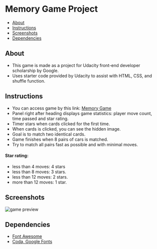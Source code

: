 # Memory Game Project

* [About](#about)
* [Instructions](#instructions)
* [Screenshots](#screenshots)
* [Dependencies](#dependencies)


## About

* This game is made as a project for Udacity front-end developer scholarship by Google.
* Uses starter code provided by Udacity to assist with HTML, CSS, and shuffle function.

## Instructions

* You can access game by this link: [Memory Game](https://gretagr.github.io/memoryGame/)
* Panel right after heading displays game statistics: player move count, time passed and star rating.
* Timer stars when cards clicked for the first time.
* When cards is clicked, you can see the hidden image.
* Goal is to match two identical cards.
* Game finishes when 8 pairs of cars is matched.
* Try to match all pairs fast as possible and with minimal moves.

#### Star rating:

 * less than 4 moves: 4 stars
 * less than 8 moves: 3 stars.
 * less than 12 moves: 2 stars.
 * more than 12 moves: 1 star.

## Screenshots

![game preview](https://res.cloudinary.com/dr9fu7tqw/image/upload/c_scale,q_auto:eco,w_600/v1531377040/matching-game_oeen5r.png)

## Dependencies
* [Font Awesome](https://fontawesome.com/)
* [Coda, Google Fonts](https://fonts.google.com/specimen/Coda)
